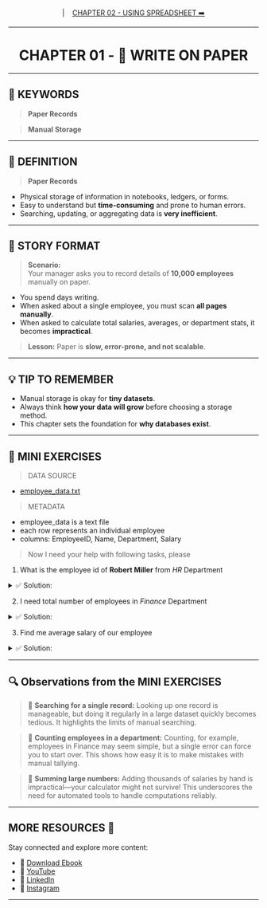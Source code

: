 <p align="center">
|&nbsp;&nbsp;&nbsp;
<a href="./CHAPTER%2002%20-%20USING%20SPREADSHEET.md">CHAPTER 02 - USING SPREADSHEET ➡️</a>
</p>

---
<h1 align="center">CHAPTER 01 - 📝 WRITE ON PAPER</h1>

---
## 🔑 KEYWORDS
> **Paper Records**

> **Manual Storage**  

---

## 📖 DEFINITION
> **Paper Records**
- Physical storage of information in notebooks, ledgers, or forms.
- Easy to understand but **time-consuming** and prone to human errors.
- Searching, updating, or aggregating data is **very inefficient**.

---

## 🧱 STORY FORMAT

> **Scenario:**  
Your manager asks you to record details of **10,000 employees** manually on paper.  
- You spend days writing.  
- When asked about a single employee, you must scan **all pages manually**.  
- When asked to calculate total salaries, averages, or department stats, it becomes **impractical**.  

> **Lesson:** Paper is **slow, error-prone, and not scalable**.

---

## 💡 TIP TO REMEMBER
- Manual storage is okay for **tiny datasets**.  
- Always think **how your data will grow** before choosing a storage method.
- This chapter sets the foundation for **why databases exist**.

---

## 💪 MINI EXERCISES
> DATA SOURCE
- [employee_data.txt](./DATASETS/employee_data.txt)

> METADATA

- employee_data is a text file  
- each row represents an individual employee  
- columns: EmployeeID, Name, Department, Salary  

> Now I need your help with following tasks, please
1. What is the employee id of **Robert Miller** from *HR* Department
<details>
  <summary>✅ Solution:</summary>
  
  **EmployeeID: 4014**
</details>

2. I need total number of employees in *Finance* Department
<details>
  <summary>✅ Solution:</summary>
  
  **Employees in Finance Department: 1710**
</details>

3. Find me average salary of our employee
<details>
  <summary>✅ Solution:</summary>
  
  **Employees Average Salary: 90170.3244**
</details>

---
## 🔍 Observations from the MINI EXERCISES

> 📌 **Searching for a single record:** Looking up one record is manageable, but doing it regularly in a large dataset quickly becomes tedious. It highlights the limits of manual searching.

> 📌 **Counting employees in a department:** Counting, for example, employees in Finance may seem simple, but a single error can force you to start over. This shows how easy it is to make mistakes with manual tallying.

> 📌 **Summing large numbers:** Adding thousands of salaries by hand is impractical—your calculator might not survive! This underscores the need for automated tools to handle computations reliably.
---

## **MORE RESOURCES** 🔗
Stay connected and explore more content:

- 📕 [Download Ebook](https://code4coin.gumroad.com/)
- 🎥 [YouTube](https://www.youtube.com/@code4coin)
- 💼 [LinkedIn](https://www.linkedin.com/in/nitin22/)
- 📸 [Instagram](https://www.instagram.com/code4coin/)
  
---

